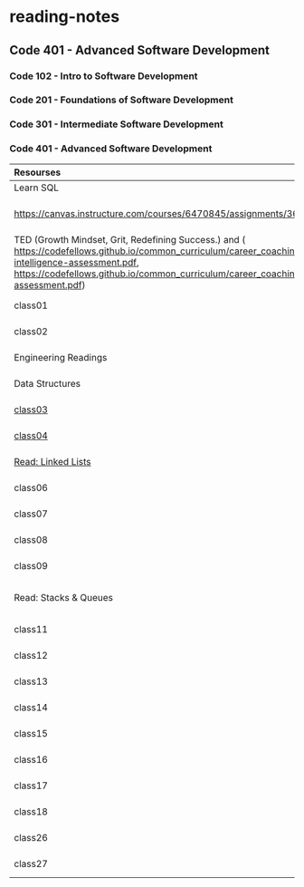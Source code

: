 # reading-notes
## Code 401 - Advanced Software Development
### Code 102 - Intro to Software Development
### Code 201 - Foundations of Software Development
### Code 301 - Intermediate Software Development
### Code 401 - Advanced Software Development

|Resourses    | Summary     | README     |
| :---        |    :----:   |          ---: |
| Learn SQL     |  Learn SQL   | [SQL](./readNote/READNOT.md)   |
| https://canvas.instructure.com/courses/6470845/assignments/36423266   | Practice in the Terminal        |  [TERMINAL](./readNote/Terminal.md)      |
| TED (Growth Mindset, Grit, Redefining Success.) and ( https://codefellows.github.io/common_curriculum/career_coaching/201/emotional-intelligence-assessment.pdf, https://codefellows.github.io/common_curriculum/career_coaching/301/bias-assessment.pdf)     | Mindset     | [Mindset](./readNote/Mindset.md)   |
| class01    |  Read class01   | [ReadClass01](./readNote/ReadClass01.md)   |
| class02    |  Read class02   | [ReadClass02](./readNote/ReadClass02.md)   |
| Engineering Readings   |  Engineering Readings   | [Engineering Readings](./readNote/EngineeringReadings.md)   |
| Data Structures    |  Data Structures    | [Data Structures  ](./readNote/DataStructuresAndAlgorithms.md)   |
| [class03](https://realpython.com/read-write-files-python/)    |  Read class03    | [ReadClass03](./readNote/ReadClass03.md)   |
| [class04](https://www.learnpython.org/en/Classes_and_Objects)    |  Read class04    | [ReadClass04](./readNote/ReadClass04.md)   |
|[ Read: Linked Lists](https://medium.com/basecs/whats-a-linked-list-anyway-part-1-d8b7e6508b9d)|| [Read: Linked Lists](./readNote/ReadLinkedLists.md)|
| class06    |  Read class06   | [ReadClass06](./readNote/ReadClass06.md)   |
| class07    |  Read class07   | [ReadClass07](./readNote/ReadClass07.md)   |
| class08    |  Read class08   | [ReadClass08](./readNote/ReadClass08.md)   |
| class09    |  Read class09   | [ReadClass09](./readNote/ReadClass09.md)   |
| Read: Stacks & Queues    |  Read: Stacks & Queues   | [Read: Stacks & Queues](./readNote/ReadStacks%26Queues.md)   |
| class11    |  Read class11   | [ReadClass11](./readNote/ReadClass11.md)   |
| class12    |  Read class12   | [ReadClass12](./readNote/ReadClass12.md)   |
| class13    |  Read class13   | [ReadClass13](./readNote/ReadClass13.md)   |
| class14    |  Read class14   | [ReadClass14](./readNote/ReadClass14.md)   |
| class15    |  Read class15   | [ReadClass15](./readNote/ReadClass15.md)   |
| class16    |  Read class16   | [ReadClass16](./readNote/ReadClass16.md)   |
| class17    |  Read class17   | [ReadClass17](./readNote/ReadClass17.md)   |
| class18    |  Read class18   | [ReadClass18](./readNote/ReadClass18.md)   |
| class26    |  Read class26   | [ReadClass26](./readNote/ReadClass26.md)   |
| class27    |  Read class27   | [ReadClass27](./readNote/ReadClass27.md)   |
